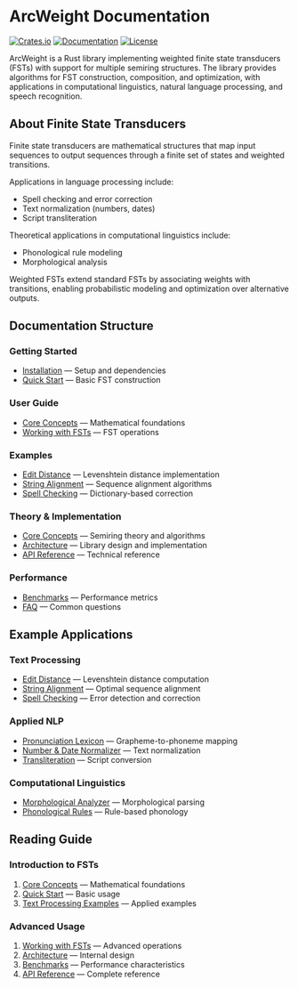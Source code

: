 # ArcWeight Documentation

[![Crates.io](https://img.shields.io/crates/v/arcweight.svg)](https://crates.io/crates/arcweight)
[![Documentation](https://docs.rs/arcweight/badge.svg)](https://docs.rs/arcweight)
[![License](https://img.shields.io/badge/license-Apache%202.0-blue.svg)](https://github.com/aaronstevenwhite/arcweight/blob/main/LICENSE)

ArcWeight is a Rust library implementing weighted finite state transducers (FSTs) with support for multiple semiring structures. The library provides algorithms for FST construction, composition, and optimization, with applications in computational linguistics, natural language processing, and speech recognition.

## About Finite State Transducers

Finite state transducers are mathematical structures that map input sequences to output sequences through a finite set of states and weighted transitions.

Applications in language processing include:

- Spell checking and error correction
- Text normalization (numbers, dates)
- Script transliteration

Theoretical applications in computational linguistics include:

- Phonological rule modeling
- Morphological analysis

Weighted FSTs extend standard FSTs by associating weights with transitions, enabling probabilistic modeling and optimization over alternative outputs.

## Documentation Structure

### Getting Started

- [Installation](installation.md) — Setup and dependencies
- [Quick Start](quick-start.md) — Basic FST construction

### User Guide

- [Core Concepts](core-concepts/README.md) — Mathematical foundations
- [Working with FSTs](working-with-fsts/README.md) — FST operations

### Examples

- [Edit Distance](examples/text-processing/edit_distance.md) — Levenshtein distance implementation
- [String Alignment](examples/text-processing/string_alignment.md) — Sequence alignment algorithms
- [Spell Checking](examples/text-processing/spell_checking.md) — Dictionary-based correction

### Theory & Implementation

- [Core Concepts](core-concepts/) — Semiring theory and algorithms
- [Architecture](architecture/) — Library design and implementation
- [API Reference](api-reference.md) — Technical reference

### Performance

- [Benchmarks](benchmarks.md) — Performance metrics
- [FAQ](faq.md) — Common questions

## Example Applications

### Text Processing

- [Edit Distance](examples/text-processing/edit_distance.md) — Levenshtein distance computation
- [String Alignment](examples/text-processing/string_alignment.md) — Optimal sequence alignment
- [Spell Checking](examples/text-processing/spell_checking.md) — Error detection and correction

### Applied NLP

- [Pronunciation Lexicon](examples/practical-applications/pronunciation_lexicon.md) — Grapheme-to-phoneme mapping
- [Number & Date Normalizer](examples/practical-applications/number_date_normalizer.md) — Text normalization
- [Transliteration](examples/practical-applications/transliteration.md) — Script conversion

### Computational Linguistics

- [Morphological Analyzer](examples/linguistic-applications/morphological_analyzer.md) — Morphological parsing
- [Phonological Rules](examples/linguistic-applications/phonological_rules.md) — Rule-based phonology

## Reading Guide

### Introduction to FSTs

1. [Core Concepts](core-concepts/) — Mathematical foundations
2. [Quick Start](quick-start.md) — Basic usage
3. [Text Processing Examples](examples/text-processing/) — Applied examples

### Advanced Usage

1. [Working with FSTs](working-with-fsts/README.md) — Advanced operations
2. [Architecture](architecture/README.md) — Internal design
3. [Benchmarks](benchmarks.md) — Performance characteristics
4. [API Reference](api-reference.md) — Complete reference
